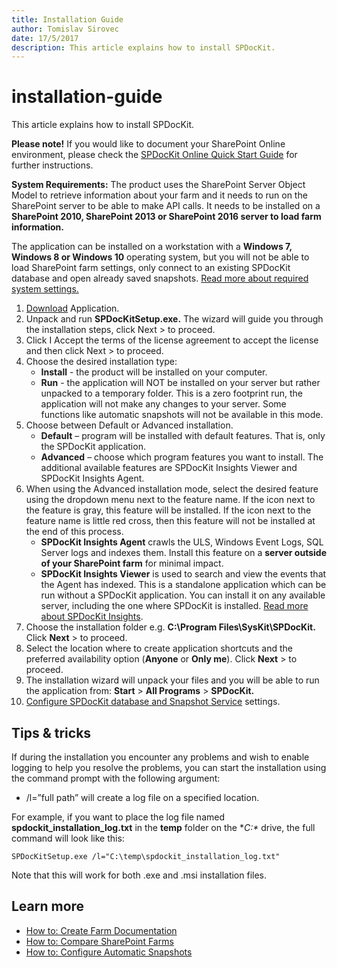 ```yaml
---
title: Installation Guide
author: Tomislav Sirovec
date: 17/5/2017
description: This article explains how to install SPDocKit.
---
```


# installation-guide

This article explains how to install SPDocKit.

**Please note!** If you would like to document your SharePoint Online environment, please check the [SPDocKit Online Quick Start Guide](installation-guide.md#internal/spdockit-spo/sharepoint-online) for further instructions.

**System Requirements:** The product uses the SharePoint Server Object Model to retrieve information about your farm and it needs to run on the SharePoint server to be able to make API calls. It needs to be installed on a **SharePoint 2010, SharePoint 2013 or SharePoint 2016 server to load farm information.**

The application can be installed on a workstation with a **Windows 7, Windows 8 or Windows 10** operating system, but you will not be able to load SharePoint farm settings, only connect to an existing SPDocKit database and open already saved snapshots. [Read more about required system settings.](installation-guide.md#internal/requirements/system-requirements/)

1. [Download](https://www.spdockit.com/downloads/) Application.
2. Unpack and run **SPDocKitSetup.exe.** The wizard will guide you through the installation steps, click Next &gt; to proceed.
3. Click I Accept the terms of the license agreement to accept the license and then click Next &gt; to proceed.
4. Choose the desired installation type:
   * **Install** - the product will be installed on your computer.
   * **Run** - the application will NOT be installed on your server but rather unpacked to a temporary folder. This is a zero footprint run, the application will not make any changes to your server. Some functions like automatic snapshots will not be available in this mode.
5. Choose between Default or Advanced installation.
   * **Default** – program will be installed with default features. That is, only the SPDocKit application.
   * **Advanced** – choose which program features you want to install. The additional available features are SPDocKit Insights Viewer and SPDocKit Insights Agent.
6. When using the Advanced installation mode, select the desired feature using the dropdown menu next to the feature name. If the icon next to the feature is gray, this feature will be installed. If the icon next to the feature name is little red cross, then this feature will not be installed at the end of this process.
   * **SPDocKit Insights Agent** crawls the ULS, Windows Event Logs, SQL Server logs and indexes them. Install this feature on a **server outside of your SharePoint farm** for minimal impact.
   * **SPDocKit Insights Viewer**  is used to search and view the events that the Agent has indexed. This is a standalone application which can be run without a SPDocKit application. You can install it on any available server, including the one where SPDocKit is installed. [Read more about SPDocKit Insights](installation-guide.md#internal/spdockit-insights/insights-quick-start-guide).
7. Choose the installation folder e.g. **C:\Program Files\SysKit\SPDocKit.** Click **Next** &gt; to proceed.
8. Select the location where to create application shortcuts and the preferred availability option \(**Anyone** or **Only me**\). Click **Next** &gt; to proceed.
9. The installation wizard will unpack your files and you will be able to run the application from: **Start** &gt; **All Programs** &gt; **SPDocKit.**
10. [Configure SPDocKit database and Snapshot Service](installation-guide.md#internal/configuration/configure-spdockit/) settings.

## Tips & tricks

If during the installation you encounter any problems and wish to enable logging to help you resolve the problems, you can start the installation using the command prompt with the following argument:

* /l=”full path” will create a log file on a specified location.

For example, if you want to place the log file named **spdockit\_installation\_log.txt** in the **temp** folder on the **C:\** drive, the full command will look like this:

`SPDocKitSetup.exe /l="C:\temp\spdockit_installation_log.txt"`

Note that this will work for both .exe and .msi installation files.

## Learn more

* [How to: Create Farm Documentation](installation-guide.md#internal/how-to/farm-documentation/create-farm-documentation/)
* [How to: Compare SharePoint Farms](installation-guide.md#internal/how-to/compare-wizard/compare-sharepoint-farms/)
* [How to: Configure Automatic Snapshots](installation-guide.md#internal/how-to/sharepoint-farm-snapshots/automatic-snapshots/)

